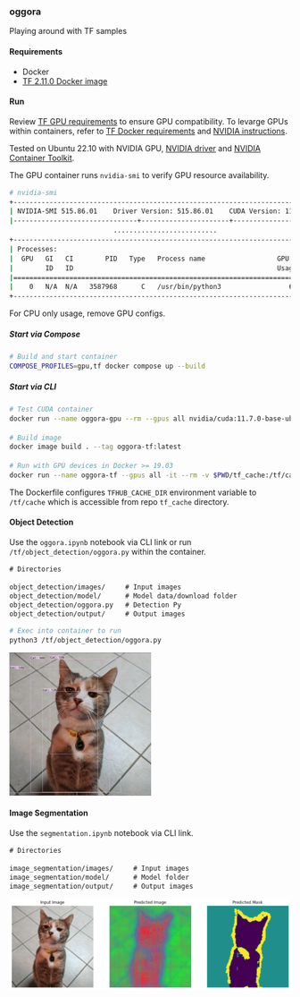 ### oggora

Playing around with TF samples

#### Requirements

- Docker 
- [TF 2.11.0 Docker image](https://hub.docker.com/r/tensorflow/tensorflow)


#### Run

Review [TF GPU requirements](https://www.tensorflow.org/install/pip#hardware_requirements) to ensure GPU compatibility. To levarge GPUs within containers, refer to [TF Docker requirements](https://www.tensorflow.org/install/docker#tensorflow_docker_requirements) and [NVIDIA instructions](https://docs.nvidia.com/datacenter/cloud-native/index.html). 

Tested on Ubuntu 22.10 with NVIDIA GPU, [NVIDIA driver](https://docs.nvidia.com/datacenter/cloud-native/container-toolkit/install-guide.html#pre-requisites) and [NVIDIA Container Toolkit](https://docs.nvidia.com/datacenter/cloud-native/container-toolkit/install-guide.html).

The GPU container runs `nvidia-smi` to verify GPU resource availability.

```sh
# nvidia-smi
+-----------------------------------------------------------------------------+
| NVIDIA-SMI 515.86.01    Driver Version: 515.86.01    CUDA Version: 11.7     |
|-------------------------------+----------------------+----------------------+
                          ..........................
+-----------------------------------------------------------------------------+
| Processes:                                                                  |
|  GPU   GI   CI        PID   Type   Process name                  GPU Memory |
|        ID   ID                                                   Usage      |
|=============================================================================|
|    0   N/A  N/A   3587968      C   /usr/bin/python3                 6959MiB |
+-----------------------------------------------------------------------------+
```

For CPU only usage, remove GPU configs.

##### Start via Compose
```sh
# Build and start container
COMPOSE_PROFILES=gpu,tf docker compose up --build
```

##### Start via CLI

```sh
# Test CUDA container
docker run --name oggora-gpu --rm --gpus all nvidia/cuda:11.7.0-base-ubuntu22.04 nvidia-smi

# Build image
docker image build . --tag oggora-tf:latest

# Run with GPU devices in Docker >= 19.03 
docker run --name oggora-tf --gpus all -it --rm -v $PWD/tf_cache:/tf/cache -v $PWD/object_detection:/tf/object_detection -p 8888:8888 oggora-tf:latest
```

The Dockerfile configures `TFHUB_CACHE_DIR` environment variable to `/tf/cache` which is accessible from repo `tf_cache` directory.

####  Object Detection
Use the `oggora.ipynb` notebook via CLI link or run `/tf/object_detection/oggora.py` within the container.

```
# Directories

object_detection/images/     # Input images 
object_detection/model/      # Model data/download folder
object_detection/oggora.py   # Detection Py
object_detection/output/     # Output images 
```

```sh
# Exec into container to run
python3 /tf/object_detection/oggora.py 
```

![Output image](./object_detection/output/pixel_detect.png?raw=true "Object detection output image of my cat")

####  Image Segmentation

Use the `segmentation.ipynb` notebook via CLI link.

```
# Directories

image_segmentation/images/     # Input images 
image_segmentation/model/      # Model folder
image_segmentation/output/     # Output images 
```

![Output image](./image_segmentation/output/pixel_segment.png?raw=true "Image Segmentation images of my cat")



